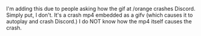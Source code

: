 I'm adding this due to people asking how the gif at /orange crashes Discord. Simply put, I don't. It's a crash mp4 embedded as a gifv (which causes it to autoplay and crash Discord.) I do NOT know how the mp4 itself causes the crash.
